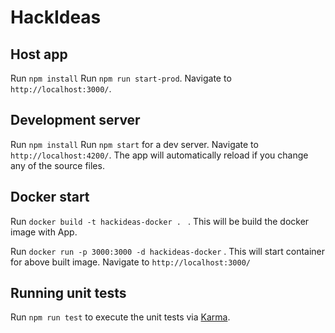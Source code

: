 # HackIdeas

## Host app
Run `npm install`
Run `npm run start-prod`. Navigate to `http://localhost:3000/`.

## Development server
Run `npm install`
Run `npm start` for a dev server. Navigate to `http://localhost:4200/`. The app will automatically reload if you change any of the source files.

## Docker start
Run `docker build -t hackideas-docker . ` . This will be build the docker image with App.

Run `docker run -p 3000:3000 -d hackideas-docker` . This will start container for above built image.
Navigate to `http://localhost:3000/`

## Running unit tests

Run `npm run test` to execute the unit tests via [Karma](https://karma-runner.github.io).